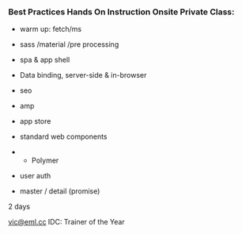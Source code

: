 
### Best Practices Hands On Instruction Onsite Private Class:

- warm up: fetch/ms
- sass /material /pre processing
- spa & app shell

- Data binding, server-side & in-browser
- seo
- amp 

- app store 
- standard web components
- + Polymer
- user auth
- master / detail (promise)

2 days 

vic@eml.cc
IDC: Trainer of the Year